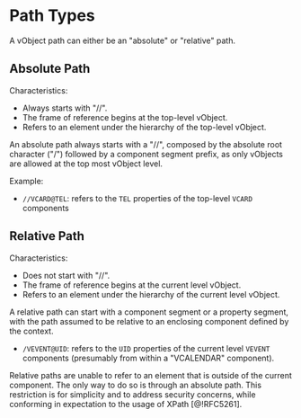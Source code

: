 # Path Types

A vObject path can either be an "absolute" or "relative" path.


## Absolute Path

Characteristics:

* Always starts with "//".
* The frame of reference begins at the top-level vObject.
* Refers to an element under the hierarchy of the top-level vObject.

An absolute path always starts with a "//", composed by the absolute root
character ("/") followed by a component segment prefix, as only vObjects
are allowed at the top most vObject level.

Example:

* `//VCARD@TEL`: refers to the `TEL` properties of the top-level `VCARD`
  components


## Relative Path

Characteristics:

* Does not start with "//".
* The frame of reference begins at the current level vObject.
* Refers to an element under the hierarchy of the current level vObject.

A relative path can start with a component segment or a property
segment, with the path assumed to be relative to an enclosing
component defined by the context.

* `/VEVENT@UID`: refers to the `UID` properties of the current level
  `VEVENT` components (presumably from within a "VCALENDAR" component).


Relative paths are unable to refer to an element that is outside of the
current component. The only way to do so is through an absolute path.
This restriction is for simplicity and to address security concerns,
while conforming in expectation to the usage of XPath [@!RFC5261].



